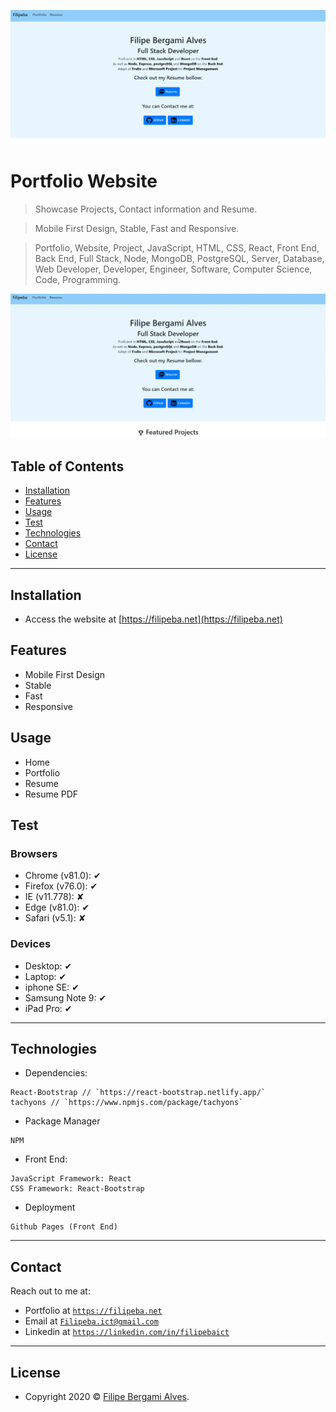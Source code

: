 <a href="https://filipeba.net"><img src="./src/components/body/img/portfoliowebsitefrontpage.PNG" title="Portfolio Website" alt="image of the website"></a>

# Portfolio Website

> Showcase Projects, Contact information and Resume.

> Mobile First Design, Stable, Fast and Responsive.

> Portfolio, Website, Project, JavaScript, HTML, CSS, React, Front End, Back End, Full Stack, Node, MongoDB, PostgreSQL, Server, Database, Web Developer, Developer, Engineer, Software, Computer Science, Code, Programming.

<a href="http://g.recordit.co/rHHrvjdQyO.gif"><img src="./gif.gif" alt="gif" border="0"></a>

## Table of Contents

- [Installation](#installation)
- [Features](#features)
- [Usage](#usage)
- [Test](#test)
- [Technologies](#technologies)
- [Contact](#contact)
- [License](#license)



---

## Installation

- Access the website at [https://filipeba.net](https://filipeba.net)

## Features

- Mobile First Design
- Stable
- Fast 
- Responsive

## Usage

- Home
- Portfolio
- Resume
- Resume PDF

## Test

### Browsers

- Chrome (v81.0): ✔
- Firefox (v76.0): ✔
- IE (v11.778): ✘
- Edge (v81.0): ✔
- Safari (v5.1): ✘

### Devices

- Desktop: ✔
- Laptop: ✔
- iphone SE: ✔
- Samsung Note 9: ✔
- iPad Pro: ✔

---

## Technologies

- Dependencies:

```
React-Bootstrap // `https://react-bootstrap.netlify.app/`
tachyons // `https://www.npmjs.com/package/tachyons`
```
- Package Manager
```
NPM
```
- Front End:
```
JavaScript Framework: React
CSS Framework: React-Bootstrap
```
- Deployment
```
Github Pages (Front End)
```

---

## Contact

Reach out to me at:

- Portfolio at <a href="" target="_blank">`https://filipeba.net`</a>
- Email at <a href="mailto: filipeba.ict@gmail.com" target="_blank">`Filipeba.ict@gmail.com`</a>
- Linkedin at <a href="https://linkedin.com/in/filipebaict" target="_blank">`https://linkedin.com/in/filipebaict`</a> 

---

## License

- Copyright 2020 © <a href="https://filipeba.net" target="_blank">Filipe Bergami Alves</a>.